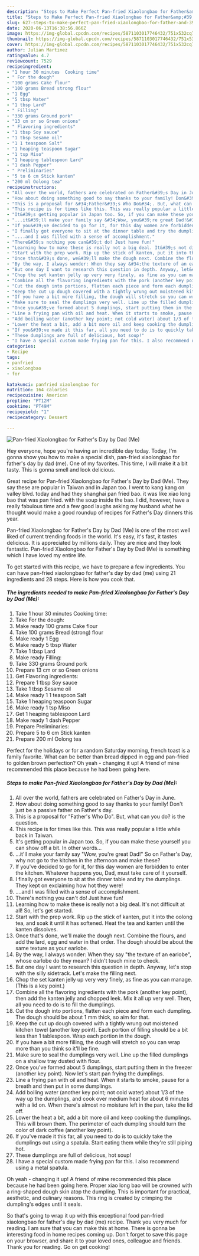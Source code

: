 ```yaml
---
description: "Steps to Make Perfect Pan-fried Xiaolongbao for Father&amp;#39;s Day by Dad (Me)"
title: "Steps to Make Perfect Pan-fried Xiaolongbao for Father&amp;#39;s Day by Dad (Me)"
slug: 627-steps-to-make-perfect-pan-fried-xiaolongbao-for-father-and-39-s-day-by-dad-me
date: 2020-06-13T16:38:56.866Z
image: https://img-global.cpcdn.com/recipes/5871103017746432/751x532cq70/pan-fried-xiaolongbao-for-fathers-day-by-dad-me-recipe-main-photo.jpg
thumbnail: https://img-global.cpcdn.com/recipes/5871103017746432/751x532cq70/pan-fried-xiaolongbao-for-fathers-day-by-dad-me-recipe-main-photo.jpg
cover: https://img-global.cpcdn.com/recipes/5871103017746432/751x532cq70/pan-fried-xiaolongbao-for-fathers-day-by-dad-me-recipe-main-photo.jpg
author: Julian Martinez
ratingvalue: 4.7
reviewcount: 7529
recipeingredient:
- "1 hour 30 minutes  Cooking time"
- " For the dough"
- "100 grams Cake flour"
- "100 grams Bread strong flour"
- "1 Egg"
- "5 tbsp Water"
- "1 tbsp Lard"
- " Filling"
- "330 grams Ground pork"
- "13 cm or so Green onions"
- " Flavoring ingredients"
- "1 tbsp Soy sauce"
- "1 tbsp Sesame oil"
- "1 1 teaspoon Salt"
- "1 heaping teaspoon Sugar"
- "1 tsp Miso"
- "1 heaping tablespoon Lard"
- "1 dash Pepper"
- " Preliminaries"
- "5 to 6 cm Stick kanten"
- "200 ml Oolong tea"
recipeinstructions:
- "All over the world, fathers are celebrated on Father&#39;s Day in June."
- "How about doing something good to say thanks to your family! Don&#39;t just be a passive father on Father&#39;s day."
- "This is a proposal for &#34;Father&#39;s Who Do&#34;. But, what can you do? is the question."
- "This recipe is for times like this. This was really popular a little while back in Taiwan."
- "It&#39;s getting popular in Japan too. So, if you can make these yourself you can show off a bit. In other words..."
- "...it&#39;ll make your family say &#34;Wow, you&#39;re great Dad!&#34; So on Father&#39;s Day, why not go to the kitchen in the afternoon and make these?"
- "If you&#39;ve decided to go for it, for this day women are forbidden to enter the kitchen. Whatever happens you, Dad, must take care of it yourself."
- "I finally got everyone to sit at the dinner table and try the dumplings. They kept on exclaiming how hot they were!"
- "....and I was filled with a sense of accomplishment."
- "There&#39;s nothing you can&#39;t do! Just have fun!"
- "Learning how to make these is really not a big deal. It&#39;s not difficult at all! So, let&#39;s get started."
- "Start with the prep work. Rip up the stick of kanten, put it into the oolong tea, and soak it until it has softened. Heat the tea and kanten until the kanten dissolves."
- "Once that&#39;s done, we&#39;ll make the dough next. Combine the flours, and add the lard, egg and water in that order. The dough should be about the same texture as your earlobe."
- "By the way, I always wonder: When they say &#34;the texture of an earlobe&#34;, whose earlobe do they mean? I didn&#39;t touch mine to check."
- "But one day I want to research this question in depth. Anyway, let&#39;s stop with the silly sidetrack. Let&#39;s make the filling next."
- "Chop the set kanten jelly up very very finely, as fine as you can manage. (This is a key point.)"
- "Combine all the flavoring ingredients with the pork (another key point), then add the kanten jelly and chopped leek. Mix it all up very well. Then, all you need to do is to fill the dumplings."
- "Cut the dough into portions, flatten each piece and form each dumpling. The dough should be about 1 mm thick, so aim for that."
- "Keep the cut up dough covered with a tightly wrung out moistened kitchen towel (another key point). Each portion of filling should be a bit less than 1 tablespoon. Wrap each portion in the dough."
- "If you have a bit more filling, the dough will stretch so you can wrap more than you think so it&#39;ll be fine."
- "Make sure to seal the dumplings very well. Line up the filled dumplings on a shallow tray dusted with flour."
- "Once you&#39;ve formed about 5 dumplings, start putting them in the freezer (another key point). Now let&#39;s start pan frying the dumplings."
- "Line a frying pan with oil and heat. When it starts to smoke, pause for a breath and then put in some dumplings."
- "Add boiling water (another key point; not cold water) about 1/3 of the way up the dumplings, and cook over medium heat for about 6 minutes with a lid on. When there&#39;s almost no moisture left in the pan, take the lid off."
- "Lower the heat a bit, add a bit more oil and keep cooking the dumplings. This will brown them. The perimeter of each dumpling should turn the color of dark coffee (another key point)."
- "If you&#39;ve made it this far, all you need to do is to quickly take the dumplings out using a spatula. Start eating them while they&#39;re still piping hot."
- "These dumplings are full of delicious, hot soup!"
- "I have a special custom made frying pan for this. I also recommend using a metal spatula."
categories:
- Recipe
tags:
- panfried
- xiaolongbao
- for

katakunci: panfried xiaolongbao for 
nutrition: 164 calories
recipecuisine: American
preptime: "PT12M"
cooktime: "PT49M"
recipeyield: "1"
recipecategory: Dessert

---
```



![Pan-fried Xiaolongbao for Father&#39;s Day by Dad (Me)](https://img-global.cpcdn.com/recipes/5871103017746432/751x532cq70/pan-fried-xiaolongbao-for-fathers-day-by-dad-me-recipe-main-photo.jpg)

Hey everyone, hope you're having an incredible day today. Today, I'm gonna show you how to make a special dish, pan-fried xiaolongbao for father&#39;s day by dad (me). One of my favorites. This time, I will make it a bit tasty. This is gonna smell and look delicious.

Great recipe for Pan-fried Xiaolongbao for Father&#39;s Day by Dad (Me). They say these are popular in Taiwan and in Japan too. I went to kang kang on valley blvd. today and had they shanghai pan fried bao. it was like xiao long bao that was pan fried. with the soup inside the bao. I did, however, have a really fabulous time and a few good laughs asking my husband what he thought would make a good roundup of recipes for Father&#39;s Day dinners this year.

Pan-fried Xiaolongbao for Father&#39;s Day by Dad (Me) is one of the most well liked of current trending foods in the world. It's easy, it's fast, it tastes delicious. It is appreciated by millions daily. They are nice and they look fantastic. Pan-fried Xiaolongbao for Father&#39;s Day by Dad (Me) is something which I have loved my entire life.


To get started with this recipe, we have to prepare a few ingredients. You can have pan-fried xiaolongbao for father&#39;s day by dad (me) using 21 ingredients and 28 steps. Here is how you cook that.

<!--inarticleads1-->

##### The ingredients needed to make Pan-fried Xiaolongbao for Father&#39;s Day by Dad (Me):

1. Take 1 hour 30 minutes  Cooking time:
1. Take  For the dough:
1. Make ready 100 grams Cake flour
1. Take 100 grams Bread (strong) flour
1. Make ready 1 Egg
1. Make ready 5 tbsp Water
1. Take 1 tbsp Lard
1. Make ready  Filling:
1. Take 330 grams Ground pork
1. Prepare 13 cm or so Green onions
1. Get  Flavoring ingredients:
1. Prepare 1 tbsp Soy sauce
1. Take 1 tbsp Sesame oil
1. Make ready 1 1 teaspoon Salt
1. Take 1 heaping teaspoon Sugar
1. Make ready 1 tsp Miso
1. Get 1 heaping tablespoon Lard
1. Make ready 1 dash Pepper
1. Prepare  Preliminaries:
1. Prepare 5 to 6 cm Stick kanten
1. Prepare 200 ml Oolong tea


Perfect for the holidays or for a random Saturday morning, french toast is a family favorite. What can be better than bread dipped in egg and pan-fried to golden brown perfection? Oh yeah - changing it up! A friend of mine recommended this place because he had been going here. 

<!--inarticleads2-->

##### Steps to make Pan-fried Xiaolongbao for Father&#39;s Day by Dad (Me):

1. All over the world, fathers are celebrated on Father&#39;s Day in June.
1. How about doing something good to say thanks to your family! Don&#39;t just be a passive father on Father&#39;s day.
1. This is a proposal for &#34;Father&#39;s Who Do&#34;. But, what can you do? is the question.
1. This recipe is for times like this. This was really popular a little while back in Taiwan.
1. It&#39;s getting popular in Japan too. So, if you can make these yourself you can show off a bit. In other words...
1. ...it&#39;ll make your family say &#34;Wow, you&#39;re great Dad!&#34; So on Father&#39;s Day, why not go to the kitchen in the afternoon and make these?
1. If you&#39;ve decided to go for it, for this day women are forbidden to enter the kitchen. Whatever happens you, Dad, must take care of it yourself.
1. I finally got everyone to sit at the dinner table and try the dumplings. They kept on exclaiming how hot they were!
1. ....and I was filled with a sense of accomplishment.
1. There&#39;s nothing you can&#39;t do! Just have fun!
1. Learning how to make these is really not a big deal. It&#39;s not difficult at all! So, let&#39;s get started.
1. Start with the prep work. Rip up the stick of kanten, put it into the oolong tea, and soak it until it has softened. Heat the tea and kanten until the kanten dissolves.
1. Once that&#39;s done, we&#39;ll make the dough next. Combine the flours, and add the lard, egg and water in that order. The dough should be about the same texture as your earlobe.
1. By the way, I always wonder: When they say &#34;the texture of an earlobe&#34;, whose earlobe do they mean? I didn&#39;t touch mine to check.
1. But one day I want to research this question in depth. Anyway, let&#39;s stop with the silly sidetrack. Let&#39;s make the filling next.
1. Chop the set kanten jelly up very very finely, as fine as you can manage. (This is a key point.)
1. Combine all the flavoring ingredients with the pork (another key point), then add the kanten jelly and chopped leek. Mix it all up very well. Then, all you need to do is to fill the dumplings.
1. Cut the dough into portions, flatten each piece and form each dumpling. The dough should be about 1 mm thick, so aim for that.
1. Keep the cut up dough covered with a tightly wrung out moistened kitchen towel (another key point). Each portion of filling should be a bit less than 1 tablespoon. Wrap each portion in the dough.
1. If you have a bit more filling, the dough will stretch so you can wrap more than you think so it&#39;ll be fine.
1. Make sure to seal the dumplings very well. Line up the filled dumplings on a shallow tray dusted with flour.
1. Once you&#39;ve formed about 5 dumplings, start putting them in the freezer (another key point). Now let&#39;s start pan frying the dumplings.
1. Line a frying pan with oil and heat. When it starts to smoke, pause for a breath and then put in some dumplings.
1. Add boiling water (another key point; not cold water) about 1/3 of the way up the dumplings, and cook over medium heat for about 6 minutes with a lid on. When there&#39;s almost no moisture left in the pan, take the lid off.
1. Lower the heat a bit, add a bit more oil and keep cooking the dumplings. This will brown them. The perimeter of each dumpling should turn the color of dark coffee (another key point).
1. If you&#39;ve made it this far, all you need to do is to quickly take the dumplings out using a spatula. Start eating them while they&#39;re still piping hot.
1. These dumplings are full of delicious, hot soup!
1. I have a special custom made frying pan for this. I also recommend using a metal spatula.


Oh yeah - changing it up! A friend of mine recommended this place because he had been going here. Proper xiao long bao will be crowned with a ring-shaped dough skin atop the dumpling. This is important for practical, aesthetic, and culinary reasons. This ring is created by crimping the dumpling&#39;s edges until it seals. 

So that's going to wrap it up with this exceptional food pan-fried xiaolongbao for father&#39;s day by dad (me) recipe. Thank you very much for reading. I am sure that you can make this at home. There is gonna be interesting food in home recipes coming up. Don't forget to save this page on your browser, and share it to your loved ones, colleague and friends. Thank you for reading. Go on get cooking!
